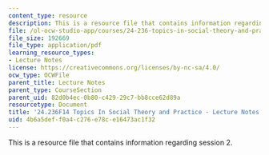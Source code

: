 ```yaml
---
content_type: resource
description: This is a resource file that contains information regarding session 2.
file: /ol-ocw-studio-app/courses/24-236-topics-in-social-theory-and-practice-race-and-racism-fall-2014/4b6a5deff0a4c276e78ce16473ac1f32_MIT24_236F14_Sess2.pdf
file_size: 192669
file_type: application/pdf
learning_resource_types:
- Lecture Notes
license: https://creativecommons.org/licenses/by-nc-sa/4.0/
ocw_type: OCWFile
parent_title: Lecture Notes
parent_type: CourseSection
parent_uid: 82d0b4ec-0b80-c429-29c7-bb8cce62d89a
resourcetype: Document
title: '24.236F14 Topics In Social Theory and Practice - Lecture Notes: Slice of History'
uid: 4b6a5def-f0a4-c276-e78c-e16473ac1f32
---
```

This is a resource file that contains information regarding session 2.
